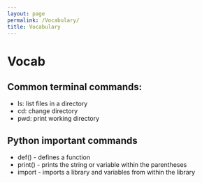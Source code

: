 ```yaml
---
layout: page
permalink: /Vocabulary/
title: Vocabulary
--- 
```


# Vocab

## Common terminal commands:

- ls: list files in a directory
- cd: change directory
- pwd: print working directory


## Python important commands

- def() - defines a function
- print() - prints the string or variable within the parentheses
- import - imports a library and variables from within the library
